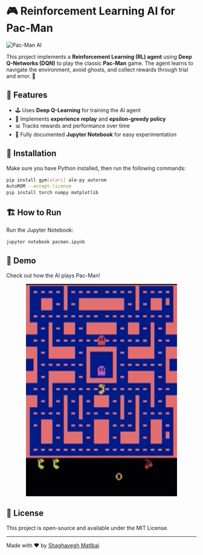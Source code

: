 # 🎮 Reinforcement Learning AI for Pac-Man

![Pac-Man AI](https://media.giphy.com/media/xT5LMHxhOfscxPfIfm/giphy.gif)

This project implements a **Reinforcement Learning (RL) agent** using **Deep Q-Networks (DQN)** to play the classic **Pac-Man** game. The agent learns to navigate the environment, avoid ghosts, and collect rewards through trial and error. 🚀

## 📌 Features
- 🕹️ Uses **Deep Q-Learning** for training the AI agent
- 🎯 Implements **experience replay** and **epsilon-greedy policy**
- 📊 Tracks rewards and performance over time
- 📂 Fully documented **Jupyter Notebook** for easy experimentation

## 🚀 Installation
Make sure you have Python installed, then run the following commands:

```bash
pip install gym[atari] ale-py autorom
AutoROM --accept-license
pip install torch numpy matplotlib
```

## 🏗️ How to Run
Run the Jupyter Notebook:
```bash
jupyter notebook pacman.ipynb
```


## 🎥 Demo
Check out how the AI plays Pac-Man!
<p align="center">
  <img src="final_video.gif" width="400">
</p>


## 📜 License
This project is open-source and available under the MIT License.

---
Made with ❤️ by [Shaghayegh Matlbai](https://github.com/shgyg99)
